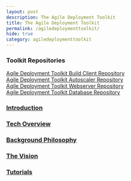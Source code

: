 ```yaml
---
layout: post
description: The Agile Deployment Toolkit
title: The Agile Deployment Toolkit
permalink: /agiledeploymenttoolkit/
hide: true
category: agiledeploymenttoolkit
---
```


### Toolkit Repositories

[Agile Deployment Toolkit Build Client Repository](https://github.com/agile-deployer/agile-infrastructure-build-client-scripts)  
[Agile Deployment Toolkit Autoscaler Repository](https://github.com/agile-deployer/agile-infrastructure-autoscaler-scripts)  
[Agile Deployment Toolkit Webserver Repository](https://github.com/agile-deployer/agile-infrastructure-webserver-scripts)  
[Agile Deployment Toolkit Database Repository](https://github.com/agile-deployer/agile-infrastructure-database-scripts)  


### [Introduction](https://www.codebreakers.uk/introduction/)

### [Tech Overview](https://www.codebreakers.uk/agiledeploymenttoolkittechoverview/) 

### [Background Philosophy](https://www.codebreakers.uk/backgroundphilosophy/)

### [The Vision](https://www.codebreakers.uk/thevision/)

### [Tutorials](https://www.codebreakers.uk/tutorials/) 
